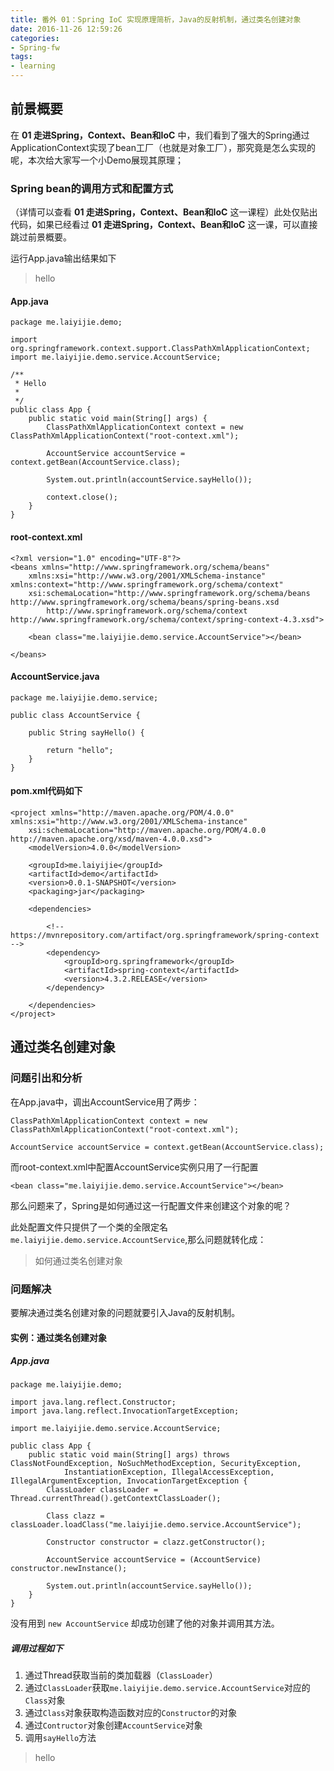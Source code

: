 ```yaml
---
title: 番外 01：Spring IoC 实现原理简析，Java的反射机制，通过类名创建对象
date: 2016-11-26 12:59:26
categories: 
- Spring-fw
tags:
- learning
---
```


## 前景概要

在 **01 走进Spring，Context、Bean和IoC** 中，我们看到了强大的Spring通过ApplicationContext实现了bean工厂（也就是对象工厂），那究竟是怎么实现的呢，本次给大家写一个小Demo展现其原理；

<!-- more -->

### Spring bean的调用方式和配置方式
（详情可以查看 **01 走进Spring，Context、Bean和IoC** 这一课程）此处仅贴出代码，如果已经看过 **01 走进Spring，Context、Bean和IoC** 这一课，可以直接跳过前景概要。


运行App.java输出结果如下

> hello

#### App.java


	package me.laiyijie.demo;
	
	import org.springframework.context.support.ClassPathXmlApplicationContext;
	import me.laiyijie.demo.service.AccountService;
	
	/**
	 * Hello
	 *
	 */
	public class App {
		public static void main(String[] args) {
			ClassPathXmlApplicationContext context = new ClassPathXmlApplicationContext("root-context.xml");
	
			AccountService accountService = context.getBean(AccountService.class);
	
			System.out.println(accountService.sayHello());
	
			context.close();
		}
	}

#### root-context.xml
	<?xml version="1.0" encoding="UTF-8"?>
	<beans xmlns="http://www.springframework.org/schema/beans"
		xmlns:xsi="http://www.w3.org/2001/XMLSchema-instance" xmlns:context="http://www.springframework.org/schema/context"
		xsi:schemaLocation="http://www.springframework.org/schema/beans http://www.springframework.org/schema/beans/spring-beans.xsd
			http://www.springframework.org/schema/context http://www.springframework.org/schema/context/spring-context-4.3.xsd">
	
		<bean class="me.laiyijie.demo.service.AccountService"></bean>
	
	</beans>

#### AccountService.java

	package me.laiyijie.demo.service;
	
	public class AccountService {
	
		public String sayHello() {
	
			return "hello";
		}
	}


#### pom.xml代码如下

	<project xmlns="http://maven.apache.org/POM/4.0.0" xmlns:xsi="http://www.w3.org/2001/XMLSchema-instance"
		xsi:schemaLocation="http://maven.apache.org/POM/4.0.0 http://maven.apache.org/xsd/maven-4.0.0.xsd">
		<modelVersion>4.0.0</modelVersion>
	
		<groupId>me.laiyijie</groupId>
		<artifactId>demo</artifactId>
		<version>0.0.1-SNAPSHOT</version>
		<packaging>jar</packaging>
	
		<dependencies>
		
			<!-- https://mvnrepository.com/artifact/org.springframework/spring-context -->
			<dependency>
				<groupId>org.springframework</groupId>
				<artifactId>spring-context</artifactId>
				<version>4.3.2.RELEASE</version>
			</dependency>
	
		</dependencies>
	</project>


## 通过类名创建对象

### 问题引出和分析

在App.java中，调出AccountService用了两步：

	ClassPathXmlApplicationContext context = new ClassPathXmlApplicationContext("root-context.xml");

	AccountService accountService = context.getBean(AccountService.class);

而root-context.xml中配置AccountService实例只用了一行配置

	<bean class="me.laiyijie.demo.service.AccountService"></bean>

那么问题来了，Spring是如何通过这一行配置文件来创建这个对象的呢？

此处配置文件只提供了一个类的全限定名`me.laiyijie.demo.service.AccountService`,那么问题就转化成：
> 如何通过类名创建对象

### 问题解决

要解决通过类名创建对象的问题就要引入Java的反射机制。

#### 实例：通过类名创建对象
	
##### App.java

	package me.laiyijie.demo;
	
	import java.lang.reflect.Constructor;
	import java.lang.reflect.InvocationTargetException;
	
	import me.laiyijie.demo.service.AccountService;
	
	public class App {
		public static void main(String[] args) throws ClassNotFoundException, NoSuchMethodException, SecurityException,
				InstantiationException, IllegalAccessException, IllegalArgumentException, InvocationTargetException {
			ClassLoader classLoader = Thread.currentThread().getContextClassLoader();
	
			Class clazz = classLoader.loadClass("me.laiyijie.demo.service.AccountService");
	
			Constructor constructor = clazz.getConstructor();
	
			AccountService accountService = (AccountService) constructor.newInstance();
	
			System.out.println(accountService.sayHello());
		}
	}
	
没有用到 `new AccountService` 却成功创建了他的对象并调用其方法。

##### 调用过程如下

1. 通过Thread获取当前的类加载器（`ClassLoader`）
2. 通过`ClassLoader`获取`me.laiyijie.demo.service.AccountService`对应的`Class`对象
3. 通过`Class`对象获取构造函数对应的`Constructor`的对象
4. 通过`Contructor`对象创建`AccountService`对象
5. 调用`sayHello`方法

> hello


